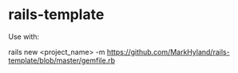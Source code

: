 # rails-template

Use with:

rails new <project_name> -m https://github.com/MarkHyland/rails-template/blob/master/gemfile.rb
